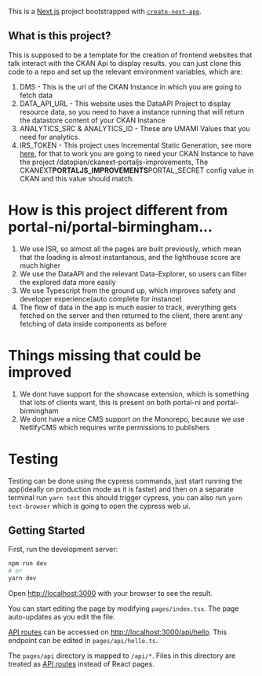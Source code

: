 This is a [Next.js](https://nextjs.org/) project bootstrapped with [`create-next-app`](https://github.com/vercel/next.js/tree/canary/packages/create-next-app).

## What is this project?

This is supposed to be a template for the creation of frontend websites that talk interact with the CKAN Api to display results. you can just clone this code to a repo and set up the relevant environment variables, which are:

1. DMS - This is the url of the CKAN Instance in which you are going to fetch data
2. DATA_API_URL - This website uses the DataAPI Project to display resource data, so you need to have a instance running that will return the datastore content of your CKAN Instance
3. ANALYTICS_SRC & ANALYTICS_ID - These are UMAMI Values that you need for analytics.
4. IRS_TOKEN - This project uses Incremental Static Generation, see more [here](https://nextjs.org/docs/basic-features/data-fetching/incremental-static-regeneration), for that to work you are going to need your CKAN Instance to have the project /datopian/ckanext-portaljs-improvements, The CKANEXT**PORTALJS_IMPROVEMENTS**PORTAL_SECRET config value in CKAN and this value should match.

# How is this project different from portal-ni/portal-birmingham...

1. We use ISR, so almost all the pages are built previously, which mean that the loading is almost instantanous, and the lighthouse score are much higher
2. We use the DataAPI and the relevant Data-Explorer, so users can filter the explored data more easily
3. We use Typescript from the ground up, which improves safety and developer experience(auto complete for instance)
4. The flow of data in the app is much easier to track, everything gets fetched on the server and then returned to the client, there arent any fetching of data inside components as before

# Things missing that could be improved

1. We dont have support for the showcase extension, which is something that lots of clients want, this is present on both portal-ni and portal-birmingham
2. We dont have a nice CMS support on the Monorepo, because we use NetlifyCMS which requires write permissions to publishers

# Testing

Testing can be done using the cypress commands, just start running the app(ideally on production mode as it is faster) and then on a separate terminal run `yarn test` this should trigger cypress, you can also run `yarn text-browser` which is going to open the cypress web ui.

## Getting Started

First, run the development server:

```bash
npm run dev
# or
yarn dev
```

Open [http://localhost:3000](http://localhost:3000) with your browser to see the result.

You can start editing the page by modifying `pages/index.tsx`. The page auto-updates as you edit the file.

[API routes](https://nextjs.org/docs/api-routes/introduction) can be accessed on [http://localhost:3000/api/hello](http://localhost:3000/api/hello). This endpoint can be edited in `pages/api/hello.ts`.

The `pages/api` directory is mapped to `/api/*`. Files in this directory are treated as [API routes](https://nextjs.org/docs/api-routes/introduction) instead of React pages.
